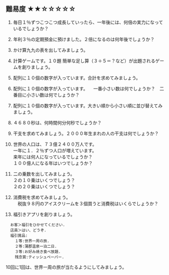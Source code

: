 ## 難易度 ★★☆☆☆☆☆
1. 毎日１％ずつこつこつ成長していったら、一年後には、何倍の実力になっているでしょうか？

1. 年利３％の定期預金に預けました。２倍になるのは何年後でしょうか？

1. かけ算九九の表を出してみましょう。

1. 計算ゲームです。１０題 簡単な足し算（３＋５＝？など）が出題されるゲームを創りましょう。

1. 配列に１０個の数字が入っています。合計を求めてみましょう。

1. 配列に１０個の数字が入っています。
　一番小さい数は何でしょうか？　二番目に小さい数は何でしょうか？

1. 配列に１０個の数字が入っています。大きい順から小さい順に並び替えてみましょう。

1. ４６８０秒は、何時間何分何秒でしょうか？

1. 干支を求めてみましょう。２０００年生まれの人の干支は何でしょうか？

1. 世界の人口は、７３億２４００万人です。<br>
一年に１．２％ずつ人口が増えています。<br>
来年には何人になっているでしょうか？<br>
１００億人になる年はいつでしょうか？

1. 二の乗数を出してみましょう。<br>
２の１０乗はいくつでしょう？<br>
２の２０乗はいくつでしょう？<br>

1. 消費税を求めてみましょう。<br>
　税抜９８円のアイスクリームを３個買うと消費税はいくらでしょうか？

1. 福引きアプリを創りましょう。<br>
```
  お客＞福引をひかせてください.
  店員＞はい、どうぞ.
  福引賞品:
    １等:世界一周の旅.
    ２等:蒲郡温泉一泊二日.
    ３等:お好み焼き食べ放題.
    残念賞:ティッシュペーパー.
```

10回に1回は、世界一周の旅が当たるようにしてみましょう。
